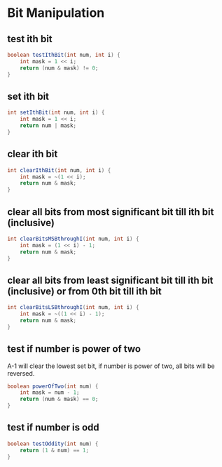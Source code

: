 # Bit Manipulation


## test ith bit
```java
boolean testIthBit(int num, int i) {
    int mask = 1 << i;
    return (num & mask) != 0;
}
```

## set ith bit
```java
int setIthBit(int num, int i) {
    int mask = 1 << i;
    return num | mask;
}
```

## clear ith bit
```java
int clearIthBit(int num, int i) {
    int mask = ~(1 << i);
    return num & mask;
}
```

## clear all bits from most significant bit till ith bit (inclusive)
```java
int clearBitsMSBthroughI(int num, int i) {
    int mask = (1 << i) - 1;
    return num & mask;
}
```

## clear all bits from least significant bit till ith bit (inclusive) or from 0th bit till ith bit
```java
int clearBitsLSBthroughI(int num, int i) {
    int mask = ~((1 << i) - 1);
    return num & mask;
}
```

## test if number is power of two
A-1 will clear the lowest set bit, if number is power of two, all bits will be reversed.
```java
boolean powerOfTwo(int num) {
    int mask = num - 1;
    return (num & mask) == 0;
}
```

## test if number is odd
```java
boolean testOddity(int num) {
    return (1 & num) == 1;
}
```
